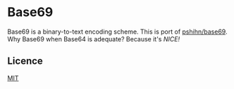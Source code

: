 # Base69

Base69 is a binary-to-text encoding scheme. This is port of [pshihn/base69](https://github.com/pshihn/base69). Why Base69 when Base64 is adequate? Because it's _NICE!_

## Licence

[MIT](https://github.com/eiri/base69/blob/master/LICENSE)
